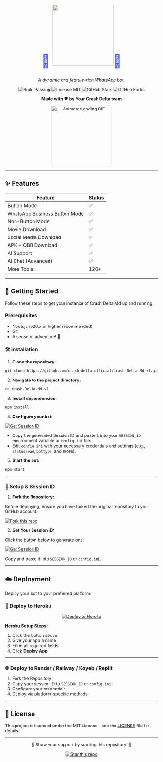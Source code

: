<div align="center">

  <h1 style="font-size: 3em; font-weight: bold; color: #5865F2;">🌟 <img src="https://i.ibb.co/TFF9G0j/ezgif-com-crop-1.webp" width="200px"/>🌟</h1>

  <p><em>A dynamic and feature-rich WhatsApp bot.</em></p>

  <p>
    <img src="https://img.shields.io/badge/Build-Passing-brightgreen?style=for-the-badge&logo=githubactions&logoColor=white" alt="Build Passing" />
    <img src="https://img.shields.io/badge/License-MIT-blue?style=for-the-badge&logo=opensourceinitiative&logoColor=white" alt="License MIT" />
    <img src="https://img.shields.io/github/stars/crash-delta-official/crash-Delta-Md-v1?style=for-the-badge&logo=github&label=Stars" alt="GitHub Stars" />
    <img src="https://img.shields.io/github/forks/crash-delta-official/crash-Delta-Md-v1?style=for-the-badge&logo=github&label=Forks" alt="GitHub Forks" />
  </p>

  <p><strong>Made with ❤️ by Your Crash Delta team</strong></p>

  <img src="https://i.giphy.com/mEDKNAukt5pR6mwNAV.webp" width="200" alt="Animated coding GIF">
</div>

---

## ✨ Features

| Feature                       | Status |
| ----------------------------- | ------ |
| Button Mode                   | ✅      |
| WhatsApp Business Button Mode | ✅      |
| Non-Button Mode               | ✅      |
| Movie Download                | ✅      |
| Social Media Download         | ✅      |
| APK + OBB Download            | ✅      |
| AI Support                    | ✅      |
| AI Chat (Advanced)            | ✅      |
| More Tools                    | 120+   |

---

## 🚀 Getting Started

Follow these steps to get your instance of Crash Delta Md up and running.

### Prerequisites

* Node.js (v20.x or higher recommended)
* Git
* A sense of adventure! 🌌

### 🛠️ Installation

1. **Clone the repository:**

```bash
git clone https://github.com/crash-delta-official/crash-Delta-Md-v1.git
```

2. **Navigate to the project directory:**

```bash
cd crash-Delta-Md-v1
```

3. **Install dependencies:**

```bash
npm install
```

4. **Configure your bot:**

<a href="https://crash-delta-md.up.railway.app/pair" target="_blank">
  <img alt="Get Session ID" src="https://img.shields.io/badge/Generate%20Session%20ID-green?style=for-the-badge&logo=whatsapp&logoColor=white"/>
</a>

* Copy the generated Session ID and paste it into your `SESSION_ID` environment variable or `config.ini` file.
* Edit `config.ini` with your necessary credentials and settings (e.g., `statusread`, `bottype`, and more).

5. **Start the bot:**

```bash
npm start
```

---

### 🔑 Setup & Session ID

1. **Fork the Repository:**

Before deploying, ensure you have forked the original repository to your GitHub account.

<a href="https://github.com/crash-delta-official/crash-Delta-Md-v1/fork" target="_blank">
  <img alt="Fork this repo" src="https://img.shields.io/badge/Fork%20Now-blueviolet?style=for-the-badge&logo=github&logoColor=white"/>
</a>

2. **Get Your Session ID:**

Click the button below to generate one:

<a href="https://crash-delta-md.up.railway.app/pair" target="_blank">
  <img alt="Get Session ID" src="https://img.shields.io/badge/Generate%20Session%20ID-green?style=for-the-badge&logo=whatsapp&logoColor=white"/>
</a>

Copy and paste it into `SESSION_ID` or `config.ini`.

---

## ☁️ Deployment

Deploy your bot to your preferred platform:

### 🚀 Deploy to Heroku

<div align="center">
  <a href="https://heroku.com/deploy?template=https://github.com/crash-delta-official/crash-Delta-Md-v1">
    <img src="https://www.herokucdn.com/deploy/button.svg" alt="Deploy to Heroku">
  </a>
</div>

**Heroku Setup Steps:**

1. Click the button above
2. Give your app a name
3. Fill in all required fields
4. Click **Deploy App**

---

### 🌐 Deploy to Render / Railway / Koyeb / Replit

1. Fork the Repository
2. Copy your session ID to `SESSION_ID` or `config.ini`
3. Configure your credentials
4. Deploy via platform-specific methods

---

## 📜 License

This project is licensed under the MIT License - see the [LICENSE](LICENSE) file for details.

---

<div align="center">
  <p>💖 Show your support by starring this repository! 💖</p>
  <a href="https://github.com/crash-delta-official/crash-Delta-Md-v1/stargazers" target="_blank">
    <img alt="Star this repo" src="https://img.shields.io/badge/Star%20Repo-yellow?style=for-the-badge&logo=starship&logoColor=black"/>
  </a>
</div>
